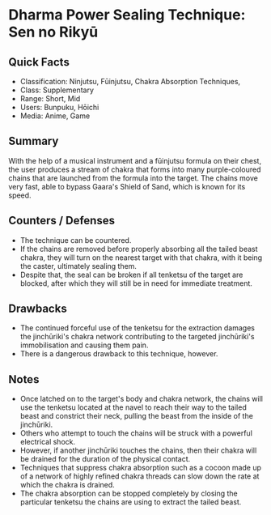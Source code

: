 # Dharma Power Sealing Technique: Sen no Rikyū

## Quick Facts
- Classification: Ninjutsu, Fūinjutsu, Chakra Absorption Techniques,
- Class: Supplementary
- Range: Short, Mid
- Users: Bunpuku, Hōichi
- Media: Anime, Game

## Summary
With the help of a musical instrument and a fūinjutsu formula on their chest, the user produces a stream of chakra that forms into many purple-coloured chains that are launched from the formula into the target. The chains move very fast, able to bypass Gaara's Shield of Sand, which is known for its speed.

## Counters / Defenses
- The technique can be countered.
- If the chains are removed before properly absorbing all the tailed beast chakra, they will turn on the nearest target with that chakra, with it being the caster, ultimately sealing them.
- Despite that, the seal can be broken if all tenketsu of the target are blocked, after which they will still be in need for immediate treatment.

## Drawbacks
- The continued forceful use of the tenketsu for the extraction damages the jinchūriki's chakra network contributing to the targeted jinchūriki's immobilisation and causing them pain.
- There is a dangerous drawback to this technique, however.

## Notes
- Once latched on to the target's body and chakra network, the chains will use the tenketsu located at the navel to reach their way to the tailed beast and constrict their neck, pulling the beast from the inside of the jinchūriki.
- Others who attempt to touch the chains will be struck with a powerful electrical shock.
- However, if another jinchūriki touches the chains, then their chakra will be drained for the duration of the physical contact.
- Techniques that suppress chakra absorption such as a cocoon made up of a network of highly refined chakra threads can slow down the rate at which the chakra is drained.
- The chakra absorption can be stopped completely by closing the particular tenketsu the chains are using to extract the tailed beast.
